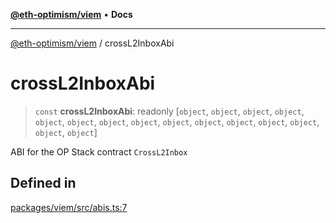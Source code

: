 [**@eth-optimism/viem**](../README.md) • **Docs**

***

[@eth-optimism/viem](../README.md) / crossL2InboxAbi

# crossL2InboxAbi

> `const` **crossL2InboxAbi**: readonly [`object`, `object`, `object`, `object`, `object`, `object`, `object`, `object`, `object`, `object`, `object`, `object`, `object`, `object`, `object`]

ABI for the OP Stack contract `CrossL2Inbox`

## Defined in

[packages/viem/src/abis.ts:7](https://github.com/ethereum-optimism/ecosystem/blob/6d6302cd415cfc874f1d86fa22a309bdd9314531/packages/viem/src/abis.ts#L7)
